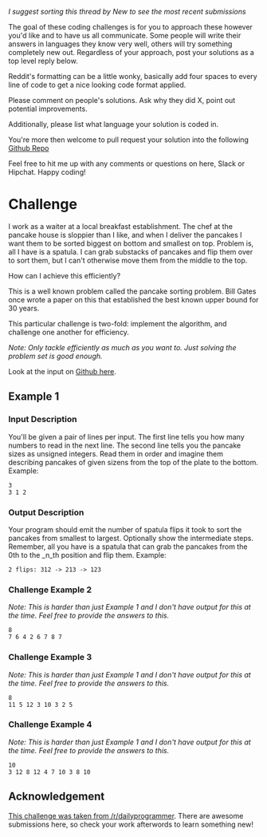 _I suggest sorting this thread by *New* to see the most recent submissions_

The goal of these coding challenges is for you to approach these however you'd like and to have us all communicate. Some people will write their answers in languages they know very well, others will try something completely new out. Regardless of your approach, post your solutions as a top level reply below.

Reddit's formatting can be a little wonky, basically add four spaces to every line of code to get a nice looking code format applied.

Please comment on people's solutions. Ask why they did X, point out potential improvements.

Additionally, please list what language your solution is coded in.

You're more then welcome to pull request your solution into the following [Github Repo](https://github.com/GregHilston/Code-Foo)

Feel free to hit me up with any comments or questions on here, Slack or Hipchat. Happy coding!

# Challenge

I work as a waiter at a local breakfast establishment. The chef at the pancake house is sloppier than I like, and when I deliver the pancakes I want them to be sorted biggest on bottom and smallest on top. Problem is, all I have is a spatula. I can grab substacks of pancakes and flip them over to sort them, but I can't otherwise move them from the middle to the top.

How can I achieve this efficiently?

This is a well known problem called the pancake sorting problem. Bill Gates once wrote a paper on this that established the best known upper bound for 30 years.

This particular challenge is two-fold: implement the algorithm, and challenge one another for efficiency.

_Note: Only tackle efficiently as much as you want to. Just solving the problem set is good enough._

Look at the input on [Github here](https://github.com/GregHilston/Code-Foo/tree/master/Challenges/challenge_25_flipping_pancakes).

## Example 1

### Input Description

You'll be given a pair of lines per input. The first line tells you how many numbers to read in the next line. The second line tells you the pancake sizes as unsigned integers. Read them in order and imagine them describing pancakes of given sizens from the top of the plate to the bottom. Example:

    3
    3 1 2

### Output Description

Your program should emit the number of spatula flips it took to sort the pancakes from smallest to largest. Optionally show the intermediate steps. Remember, all you have is a spatula that can grab the pancakes from the 0th to the _n_th position and flip them. Example:

    2 flips: 312 -> 213 -> 123

### Challenge Example 2

_Note: This is harder than just Example 1 and I don't have output for this at the time. Feel free to provide the answers to this._

    8
    7 6 4 2 6 7 8 7

### Challenge Example 3

_Note: This is harder than just Example 1 and I don't have output for this at the time. Feel free to provide the answers to this._

    8
    11 5 12 3 10 3 2 5

### Challenge Example 4

_Note: This is harder than just Example 1 and I don't have output for this at the time. Feel free to provide the answers to this._

    10
    3 12 8 12 4 7 10 3 8 10

## Acknowledgement

[This challenge was taken from /r/dailyprogrammer](https://www.reddit.com/r/dailyprogrammer/comments/82pt3h/20180307_challenge_353_intermediate/). There are awesome submissions here, so check your work afterwords to learn something new!